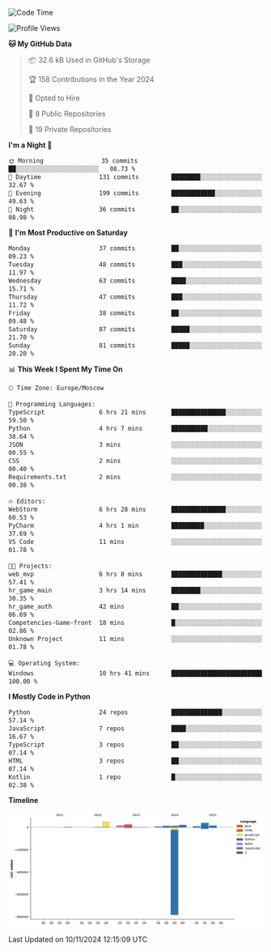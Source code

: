 <!--START_SECTION:waka-->
![Code Time](http://img.shields.io/badge/Code%20Time-551%20hrs-blue)

![Profile Views](http://img.shields.io/badge/Profile%20Views-14-blue)

**🐱 My GitHub Data** 

> 📦 32.6 kB Used in GitHub's Storage 
 > 
> 🏆 158 Contributions in the Year 2024
 > 
> 💼 Opted to Hire
 > 
> 📜 8 Public Repositories 
 > 
> 🔑 19 Private Repositories 
 > 
**I'm a Night 🦉** 

```text
🌞 Morning                35 commits          ██░░░░░░░░░░░░░░░░░░░░░░░   08.73 % 
🌆 Daytime                131 commits         ████████░░░░░░░░░░░░░░░░░   32.67 % 
🌃 Evening                199 commits         ████████████░░░░░░░░░░░░░   49.63 % 
🌙 Night                  36 commits          ██░░░░░░░░░░░░░░░░░░░░░░░   08.98 % 
```
📅 **I'm Most Productive on Saturday** 

```text
Monday                   37 commits          ██░░░░░░░░░░░░░░░░░░░░░░░   09.23 % 
Tuesday                  48 commits          ███░░░░░░░░░░░░░░░░░░░░░░   11.97 % 
Wednesday                63 commits          ████░░░░░░░░░░░░░░░░░░░░░   15.71 % 
Thursday                 47 commits          ███░░░░░░░░░░░░░░░░░░░░░░   11.72 % 
Friday                   38 commits          ██░░░░░░░░░░░░░░░░░░░░░░░   09.48 % 
Saturday                 87 commits          █████░░░░░░░░░░░░░░░░░░░░   21.70 % 
Sunday                   81 commits          █████░░░░░░░░░░░░░░░░░░░░   20.20 % 
```


📊 **This Week I Spent My Time On** 

```text
🕑︎ Time Zone: Europe/Moscow

💬 Programming Languages: 
TypeScript               6 hrs 21 mins       ███████████████░░░░░░░░░░   59.50 % 
Python                   4 hrs 7 mins        ██████████░░░░░░░░░░░░░░░   38.64 % 
JSON                     3 mins              ░░░░░░░░░░░░░░░░░░░░░░░░░   00.55 % 
CSS                      2 mins              ░░░░░░░░░░░░░░░░░░░░░░░░░   00.40 % 
Requirements.txt         2 mins              ░░░░░░░░░░░░░░░░░░░░░░░░░   00.38 % 

🔥 Editors: 
WebStorm                 6 hrs 28 mins       ███████████████░░░░░░░░░░   60.53 % 
PyCharm                  4 hrs 1 min         █████████░░░░░░░░░░░░░░░░   37.69 % 
VS Code                  11 mins             ░░░░░░░░░░░░░░░░░░░░░░░░░   01.78 % 

🐱‍💻 Projects: 
web_mvp                  6 hrs 8 mins        ██████████████░░░░░░░░░░░   57.41 % 
hr_game_main             3 hrs 14 mins       ████████░░░░░░░░░░░░░░░░░   30.35 % 
hr_game_auth             42 mins             ██░░░░░░░░░░░░░░░░░░░░░░░   06.69 % 
Competencies-Game-front  18 mins             █░░░░░░░░░░░░░░░░░░░░░░░░   02.86 % 
Unknown Project          11 mins             ░░░░░░░░░░░░░░░░░░░░░░░░░   01.78 % 

💻 Operating System: 
Windows                  10 hrs 41 mins      █████████████████████████   100.00 % 
```

**I Mostly Code in Python** 

```text
Python                   24 repos            ██████████████░░░░░░░░░░░   57.14 % 
JavaScript               7 repos             ████░░░░░░░░░░░░░░░░░░░░░   16.67 % 
TypeScript               3 repos             ██░░░░░░░░░░░░░░░░░░░░░░░   07.14 % 
HTML                     3 repos             ██░░░░░░░░░░░░░░░░░░░░░░░   07.14 % 
Kotlin                   1 repo              █░░░░░░░░░░░░░░░░░░░░░░░░   02.38 % 
```



**Timeline**

![Lines of Code chart](https://raw.githubusercontent.com/adlemx/adlemx/main/assets/bar_graph.png)


 Last Updated on 10/11/2024 12:15:09 UTC
<!--END_SECTION:waka-->
